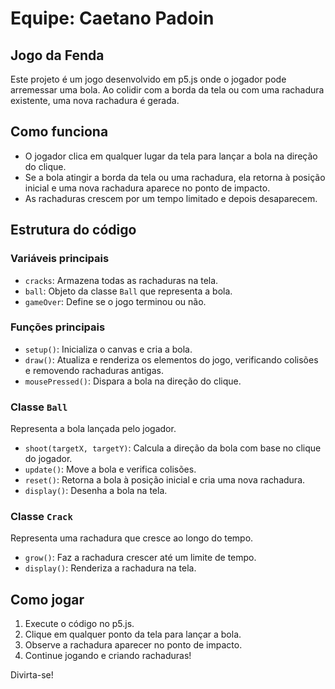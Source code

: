 # Equipe: Caetano Padoin

## Jogo da Fenda

Este projeto é um jogo desenvolvido em p5.js onde o jogador pode arremessar uma bola. Ao colidir com a borda da tela ou com uma rachadura existente, uma nova rachadura é gerada.

## Como funciona

- O jogador clica em qualquer lugar da tela para lançar a bola na direção do clique.
- Se a bola atingir a borda da tela ou uma rachadura, ela retorna à posição inicial e uma nova rachadura aparece no ponto de impacto.
- As rachaduras crescem por um tempo limitado e depois desaparecem.

## Estrutura do código

### Variáveis principais
- `cracks`: Armazena todas as rachaduras na tela.
- `ball`: Objeto da classe `Ball` que representa a bola.
- `gameOver`: Define se o jogo terminou ou não.

### Funções principais
- `setup()`: Inicializa o canvas e cria a bola.
- `draw()`: Atualiza e renderiza os elementos do jogo, verificando colisões e removendo rachaduras antigas.
- `mousePressed()`: Dispara a bola na direção do clique.

### Classe `Ball`
Representa a bola lançada pelo jogador.
- `shoot(targetX, targetY)`: Calcula a direção da bola com base no clique do jogador.
- `update()`: Move a bola e verifica colisões.
- `reset()`: Retorna a bola à posição inicial e cria uma nova rachadura.
- `display()`: Desenha a bola na tela.

### Classe `Crack`
Representa uma rachadura que cresce ao longo do tempo.
- `grow()`: Faz a rachadura crescer até um limite de tempo.
- `display()`: Renderiza a rachadura na tela.

## Como jogar
1. Execute o código no p5.js.
2. Clique em qualquer ponto da tela para lançar a bola.
3. Observe a rachadura aparecer no ponto de impacto.
4. Continue jogando e criando rachaduras!

Divirta-se!

